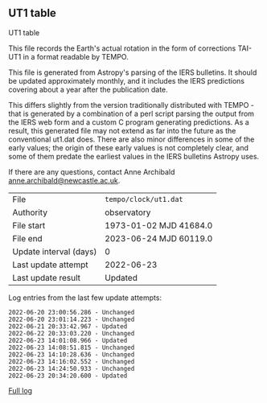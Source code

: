 
## UT1 table

UT1 table

This file records the Earth's actual rotation in the form of
corrections TAI-UT1 in a format readable by TEMPO.

This file is generated from Astropy's parsing of the IERS
bulletins. It should be updated approximately monthly, and it
includes the IERS predictions covering about a year after the
publication date.

This differs slightly from the version traditionally distributed
with TEMPO - that is generated by a combination of a perl script
parsing the output from the IERS web form and a custom C program
generating predictions. As a result, this generated file may not
extend as far into the future as the conventional ut1.dat does.
There are also minor differences in some of the early values; the
origin of these early values is not completely clear, and some of
them predate the earliest values in the IERS bulletins Astropy uses.

If there are any questions, contact Anne Archibald
<anne.archibald@newcastle.ac.uk>.

|     |     |
|:--- |:--- |
| File | `tempo/clock/ut1.dat` |
| Authority | observatory |
| File start | 1973-01-02 MJD 41684.0 |
| File end | 2023-06-24 MJD 60119.0 |
| Update interval (days) | 0 |
| Last update attempt | 2022-06-23 |
| Last update result | Updated |

Log entries from the last few update attempts:
```
2022-06-20 23:00:56.286 - Unchanged
2022-06-20 23:01:14.223 - Unchanged
2022-06-21 20:33:42.967 - Updated
2022-06-22 20:33:03.220 - Unchanged
2022-06-23 14:01:08.966 - Updated
2022-06-23 14:08:51.815 - Unchanged
2022-06-23 14:10:28.636 - Unchanged
2022-06-23 14:16:02.552 - Unchanged
2022-06-23 14:24:50.933 - Unchanged
2022-06-23 20:34:20.600 - Updated
```
[Full log](https://raw.githubusercontent.com/ipta/pulsar-clock-corrections/main/log/tempo/clock/ut1.dat.log)
